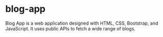 # blog-app
Blog App is a web application designed with HTML, CSS, Bootstrap, and JavaScript. It uses public APIs to fetch a wide range of blogs.
